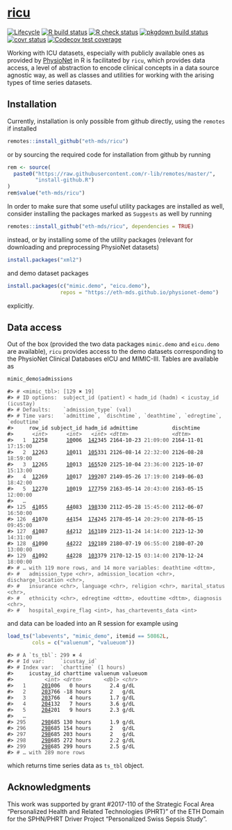 
<!-- README.md is generated from README.Rmd. Please edit that file -->

# [ricu](https://eth-mds.github.io/ricu/)

<!-- badges: start -->

[![Lifecycle](https://img.shields.io/badge/lifecycle-stable-brightgreen.svg)](https://lifecycle.r-lib.org/articles/stages.html#stable)
[![R build
status](https://github.com/eth-mds/ricu/workflows/build/badge.svg)](https://github.com/eth-mds/ricu/actions?query=workflow%3Abuild)
[![R check
status](https://github.com/eth-mds/ricu/workflows/check/badge.svg)](https://github.com/eth-mds/ricu/actions?query=workflow%3Acheck)
[![pkgdown build
status](https://github.com/eth-mds/ricu/workflows/pkgdown/badge.svg)](https://github.com/eth-mds/ricu/actions?query=workflow%3Apkgdown)
[![covr
status](https://github.com/eth-mds/ricu/workflows/coverage/badge.svg)](https://github.com/eth-mds/ricu/actions?query=workflow%3Acoverage)
[![Codecov test
coverage](https://codecov.io/gh/eth-mds/ricu/branch/master/graph/badge.svg?token=HvOM3yosW3)](https://codecov.io/gh/eth-mds/ricu)
<!-- badges: end -->

Working with ICU datasets, especially with publicly available ones as
provided by [PhysioNet](https://physionet.org) in R is facilitated by
`ricu`, which provides data access, a level of abstraction to encode
clinical concepts in a data source agnostic way, as well as classes and
utilities for working with the arising types of time series datasets.

## Installation

Currently, installation is only possible from github directly, using the
`remotes` if installed

``` r
remotes::install_github("eth-mds/ricu")
```

or by sourcing the required code for installation from github by running

``` r
rem <- source(
  paste0("https://raw.githubusercontent.com/r-lib/remotes/master/",
         "install-github.R")
)
rem$value("eth-mds/ricu")
```

In order to make sure that some useful utility packages are installed as
well, consider installing the packages marked as `Suggests` as well by
running

``` r
remotes::install_github("eth-mds/ricu", dependencies = TRUE)
```

instead, or by installing some of the utility packages (relevant for
downloading and preprocessing PhysioNet datasets)

``` r
install.packages("xml2")
```

and demo dataset packages

``` r
install.packages(c("mimic.demo", "eicu.demo"),
                 repos = "https://eth-mds.github.io/physionet-demo")
```

explicitly.

## Data access

Out of the box (provided the two data packages `mimic.demo` and
`eicu.demo` are available), `ricu` provides access to the demo datasets
corresponding to the PhysioNet Clinical Databases eICU and MIMIC-III.
Tables are available as

``` r
mimic_demo$admissions
```

<PRE class="fansi fansi-output"><CODE>#&gt; <span style='color: #555555;'># &lt;mimic_tbl&gt;: [129 ✖ 19]</span><span>
#&gt; </span><span style='color: #555555;'># ID options:  subject_id (patient) &lt; hadm_id (hadm) &lt; icustay_id (icustay)</span><span>
#&gt; </span><span style='color: #555555;'># Defaults:    `admission_type` (val)</span><span>
#&gt; </span><span style='color: #555555;'># Time vars:   `admittime`, `dischtime`, `deathtime`, `edregtime`, `edouttime`</span><span>
#&gt;     row_id subject_id hadm_id admittime           dischtime
#&gt;      </span><span style='color: #555555;font-style: italic;'>&lt;int&gt;</span><span>      </span><span style='color: #555555;font-style: italic;'>&lt;int&gt;</span><span>   </span><span style='color: #555555;font-style: italic;'>&lt;int&gt;</span><span> </span><span style='color: #555555;font-style: italic;'>&lt;dttm&gt;</span><span>              </span><span style='color: #555555;font-style: italic;'>&lt;dttm&gt;</span><span>
#&gt;   </span><span style='color: #555555;'>1</span><span>  </span><span style='text-decoration: underline;'>12</span><span>258      </span><span style='text-decoration: underline;'>10</span><span>006  </span><span style='text-decoration: underline;'>142</span><span>345 2164-10-23 </span><span style='color: #555555;'>21:09:00</span><span> 2164-11-01 </span><span style='color: #555555;'>17:15:00</span><span>
#&gt;   </span><span style='color: #555555;'>2</span><span>  </span><span style='text-decoration: underline;'>12</span><span>263      </span><span style='text-decoration: underline;'>10</span><span>011  </span><span style='text-decoration: underline;'>105</span><span>331 2126-08-14 </span><span style='color: #555555;'>22:32:00</span><span> 2126-08-28 </span><span style='color: #555555;'>18:59:00</span><span>
#&gt;   </span><span style='color: #555555;'>3</span><span>  </span><span style='text-decoration: underline;'>12</span><span>265      </span><span style='text-decoration: underline;'>10</span><span>013  </span><span style='text-decoration: underline;'>165</span><span>520 2125-10-04 </span><span style='color: #555555;'>23:36:00</span><span> 2125-10-07 </span><span style='color: #555555;'>15:13:00</span><span>
#&gt;   </span><span style='color: #555555;'>4</span><span>  </span><span style='text-decoration: underline;'>12</span><span>269      </span><span style='text-decoration: underline;'>10</span><span>017  </span><span style='text-decoration: underline;'>199</span><span>207 2149-05-26 </span><span style='color: #555555;'>17:19:00</span><span> 2149-06-03 </span><span style='color: #555555;'>18:42:00</span><span>
#&gt;   </span><span style='color: #555555;'>5</span><span>  </span><span style='text-decoration: underline;'>12</span><span>270      </span><span style='text-decoration: underline;'>10</span><span>019  </span><span style='text-decoration: underline;'>177</span><span>759 2163-05-14 </span><span style='color: #555555;'>20:43:00</span><span> 2163-05-15 </span><span style='color: #555555;'>12:00:00</span><span>
#&gt;   </span><span style='color: #555555;'>…</span><span>
#&gt; </span><span style='color: #555555;'>125</span><span>  </span><span style='text-decoration: underline;'>41</span><span>055      </span><span style='text-decoration: underline;'>44</span><span>083  </span><span style='text-decoration: underline;'>198</span><span>330 2112-05-28 </span><span style='color: #555555;'>15:45:00</span><span> 2112-06-07 </span><span style='color: #555555;'>16:50:00</span><span>
#&gt; </span><span style='color: #555555;'>126</span><span>  </span><span style='text-decoration: underline;'>41</span><span>070      </span><span style='text-decoration: underline;'>44</span><span>154  </span><span style='text-decoration: underline;'>174</span><span>245 2178-05-14 </span><span style='color: #555555;'>20:29:00</span><span> 2178-05-15 </span><span style='color: #555555;'>09:45:00</span><span>
#&gt; </span><span style='color: #555555;'>127</span><span>  </span><span style='text-decoration: underline;'>41</span><span>087      </span><span style='text-decoration: underline;'>44</span><span>212  </span><span style='text-decoration: underline;'>163</span><span>189 2123-11-24 </span><span style='color: #555555;'>14:14:00</span><span> 2123-12-30 </span><span style='color: #555555;'>14:31:00</span><span>
#&gt; </span><span style='color: #555555;'>128</span><span>  </span><span style='text-decoration: underline;'>41</span><span>090      </span><span style='text-decoration: underline;'>44</span><span>222  </span><span style='text-decoration: underline;'>192</span><span>189 2180-07-19 </span><span style='color: #555555;'>06:55:00</span><span> 2180-07-20 </span><span style='color: #555555;'>13:00:00</span><span>
#&gt; </span><span style='color: #555555;'>129</span><span>  </span><span style='text-decoration: underline;'>41</span><span>092      </span><span style='text-decoration: underline;'>44</span><span>228  </span><span style='text-decoration: underline;'>103</span><span>379 2170-12-15 </span><span style='color: #555555;'>03:14:00</span><span> 2170-12-24 </span><span style='color: #555555;'>18:00:00</span><span>
#&gt; </span><span style='color: #555555;'># … with 119 more rows, and 14 more variables: deathtime &lt;dttm&gt;,
#&gt; #   admission_type &lt;chr&gt;, admission_location &lt;chr&gt;, discharge_location &lt;chr&gt;,
#&gt; #   insurance &lt;chr&gt;, language &lt;chr&gt;, religion &lt;chr&gt;, marital_status &lt;chr&gt;,
#&gt; #   ethnicity &lt;chr&gt;, edregtime &lt;dttm&gt;, edouttime &lt;dttm&gt;, diagnosis &lt;chr&gt;,
#&gt; #   hospital_expire_flag &lt;int&gt;, has_chartevents_data &lt;int&gt;</span><span>
</span></CODE></PRE>

and data can be loaded into an R session for example using

``` r
load_ts("labevents", "mimic_demo", itemid == 50862L,
        cols = c("valuenum", "valueuom"))
```

<PRE class="fansi fansi-output"><CODE>#&gt; <span style='color: #555555;'># A `ts_tbl`: 299 ✖ 4</span><span>
#&gt; </span><span style='color: #555555;'># Id var:     `icustay_id`</span><span>
#&gt; </span><span style='color: #555555;'># Index var:  `charttime` (1 hours)</span><span>
#&gt;     icustay_id charttime valuenum valueuom
#&gt;          </span><span style='color: #555555;font-style: italic;'>&lt;int&gt;</span><span> </span><span style='color: #555555;font-style: italic;'>&lt;drtn&gt;</span><span>       </span><span style='color: #555555;font-style: italic;'>&lt;dbl&gt;</span><span> </span><span style='color: #555555;font-style: italic;'>&lt;chr&gt;</span><span>
#&gt;   </span><span style='color: #555555;'>1</span><span>     </span><span style='text-decoration: underline;'>201</span><span>006   0 hours      2.4 g/dL
#&gt;   </span><span style='color: #555555;'>2</span><span>     </span><span style='text-decoration: underline;'>203</span><span>766 -18 hours      2   g/dL
#&gt;   </span><span style='color: #555555;'>3</span><span>     </span><span style='text-decoration: underline;'>203</span><span>766   4 hours      1.7 g/dL
#&gt;   </span><span style='color: #555555;'>4</span><span>     </span><span style='text-decoration: underline;'>204</span><span>132   7 hours      3.6 g/dL
#&gt;   </span><span style='color: #555555;'>5</span><span>     </span><span style='text-decoration: underline;'>204</span><span>201   9 hours      2.3 g/dL
#&gt;   </span><span style='color: #555555;'>…</span><span>
#&gt; </span><span style='color: #555555;'>295</span><span>     </span><span style='text-decoration: underline;'>298</span><span>685 130 hours      1.9 g/dL
#&gt; </span><span style='color: #555555;'>296</span><span>     </span><span style='text-decoration: underline;'>298</span><span>685 154 hours      2   g/dL
#&gt; </span><span style='color: #555555;'>297</span><span>     </span><span style='text-decoration: underline;'>298</span><span>685 203 hours      2   g/dL
#&gt; </span><span style='color: #555555;'>298</span><span>     </span><span style='text-decoration: underline;'>298</span><span>685 272 hours      2.2 g/dL
#&gt; </span><span style='color: #555555;'>299</span><span>     </span><span style='text-decoration: underline;'>298</span><span>685 299 hours      2.5 g/dL
#&gt; </span><span style='color: #555555;'># … with 289 more rows</span><span>
</span></CODE></PRE>

which returns time series data as `ts_tbl` object.

## Acknowledgments

This work was supported by grant \#2017-110 of the Strategic Focal Area
“Personalized Health and Related Technologies (PHRT)” of the ETH
Domain for the SPHN/PHRT Driver Project “Personalized Swiss Sepsis
Study”.
